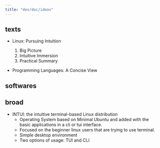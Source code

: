 ```yaml
---
title: "dev/doc/ideas"
---
```


texts
--------

* Linux: Pursuing Intuition
    1. Big Picture
    2. Intuitive Immersion
    3. Practical Summary

* Programming Languages: A Concise View

softwares
-----------


broad
--------

* INTUI: the intuitive terminal-based Linux distribution
    * Operating System based on Minimal Ubuntu and added with the basic applications in a cli or tui interface.
    * Focused on the beginner linux users that are trying to use terminal.
    * Simple desktop environment
    * Two options of usage: TUI and CLI



